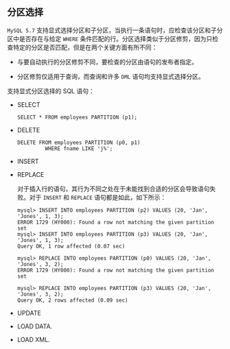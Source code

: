 ## 分区选择

`MySQL 5.7` 支持显式选择分区和子分区，当执行一条语句时，应检查该分区和子分区中是否存在与给定 `WHERE` 条件匹配的行。分区选择类似于分区修剪，因为只检查特定的分区是否匹配，但是在两个关键方面有所不同：

- 与要自动执行的分区修剪不同，要检查的分区由语句的发布者指定。

- 分区修剪仅适用于查询，而查询和许多 `DML` 语句均支持显式选择分区。

支持显式分区选择的 SQL 语句：

- SELECT

    ```
    SELECT * FROM employees PARTITION (p1);
    ```

- DELETE

    ```
    DELETE FROM employees PARTITION (p0, p1)
             WHERE fname LIKE 'j%';
    ```

- INSERT

- REPLACE

    对于插入行的语句，其行为不同之处在于未能找到合适的分区会导致语句失败。对于 `INSERT` 和 `REPLACE` 语句都是如此，如下所示：
    ```
    mysql> INSERT INTO employees PARTITION (p2) VALUES (20, 'Jan', 'Jones', 1, 3);
    ERROR 1729 (HY000): Found a row not matching the given partition set
    mysql> INSERT INTO employees PARTITION (p3) VALUES (20, 'Jan', 'Jones', 1, 3);
    Query OK, 1 row affected (0.07 sec)

    mysql> REPLACE INTO employees PARTITION (p0) VALUES (20, 'Jan', 'Jones', 3, 2);
    ERROR 1729 (HY000): Found a row not matching the given partition set

    mysql> REPLACE INTO employees PARTITION (p3) VALUES (20, 'Jan', 'Jones', 3, 2);
    Query OK, 2 rows affected (0.09 sec)
    ```

- UPDATE

- LOAD DATA.

- LOAD XML.